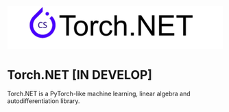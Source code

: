 ![logo](https://github.com/ColorfulSoft/System.AI/blob/master/Logo/Torch.NET_logo.png)

# Torch.NET [IN DEVELOP]

Torch.NET is a PyTorch-like machine learning, linear algebra and autodifferentiation library.
